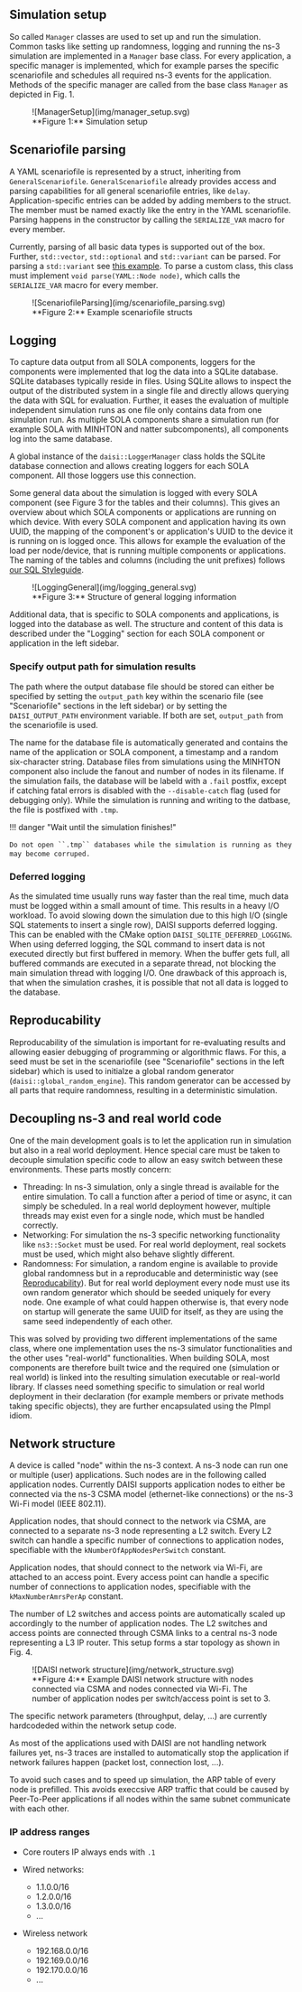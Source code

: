 ## Simulation setup

So called ``Manager`` classes are used to set up and run the simulation.
Common tasks like setting up randomness, logging and running the ns-3 simulation are implemented in a ``Manager`` base class.
For every application, a specific manager is implemented, which for example parses the specific scenariofile and schedules all required ns-3 events for the application.
Methods of the specific manager are called from the base class ``Manager`` as depicted in Fig. 1.

<figure markdown>
  ![ManagerSetup](img/manager_setup.svg)
  <figcaption markdown>**Figure 1:** Simulation setup</figcaption>
</figure>

## Scenariofile parsing
A YAML scenariofile is represented by a struct, inheriting from ``GeneralScenariofile``.
``GeneralScenariofile`` already provides access and parsing capabilities for all general scenariofile entries, like ``delay``.
Application-specific entries can be added by adding members to the struct.
The member must be named exactly like the entry in the YAML scenariofile.
Parsing happens in the constructor by calling the ``SERIALIZE_VAR`` macro for every member.

Currently, parsing of all basic data types is supported out of the box.
Further,  ``std::vector``, ``std::optional`` and ``std::variant`` can be parsed.
For parsing a ``std::variant`` see [this example](https://github.com/iml130/sola/blob/8007aa76bd5800b5932ef82bf2301c5da4ea33f2/daisi/src/minhton-ns3/minhton_scenariofile.cpp#L49-L66).
To parse a custom class, this class must implement ``void parse(YAML::Node node)``, which calls the ``SERIALIZE_VAR`` macro for every member.


<figure markdown>
  ![ScenariofileParsing](img/scenariofile_parsing.svg)
  <figcaption markdown>**Figure 2:** Example scenariofile structs</figcaption>
</figure>

## Logging

To capture data output from all SOLA components, loggers for the components were implemented that log the data into a SQLite database.
SQLite databases typically reside in files.
Using SQLite allows to inspect the output of the distributed system in a single file and directly allows querying the data with SQL for evaluation.
Further, it eases the evaluation of multiple independent simulation runs as one file only contains data from one simulation run.
As multiple SOLA components share a simulation run (for example SOLA with MINHTON and natter subcomponents), all components log into the same database.

A global instance of the `daisi::LoggerManager` class holds the SQLite database connection and allows creating loggers for each SOLA component.
All those loggers use this connection.

Some general data about the simulation is logged with every SOLA component (see Figure 3 for the tables and their columns).
This gives an overview about which SOLA components or applications are running on which device.
With every SOLA component and application having its own UUID, the mapping of the component's or application's UUID to the device it is running on is logged once.
This allows for example the evaluation of the load per node/device, that is running multiple components or applications.
The naming of the tables and columns (including the unit prefixes) follows [our SQL Styleguide]().

<figure markdown>
  <a></a>
    ![LoggingGeneral](img/logging_general.svg)
  <figcaption markdown>**Figure 3:** Structure of general logging information</figcaption>
</figure>

Additional data, that is specific to SOLA components and applications, is logged into the database as well.
The structure and content of this data is described under the "Logging" section for each SOLA component or application in the left sidebar.

### Specify output path for simulation results

The path where the output database file should be stored can either be specified by setting the `output_path` key within the scenario file (see "Scenariofile" sections in the left sidebar) or by setting the `DAISI_OUTPUT_PATH` environment variable.
If both are set, `output_path` from the scenariofile is used.

The name for the database file is automatically generated and contains the name of the application or SOLA component, a timestamp and a random six-character string.
Database files from simulations using the MINHTON component also include the fanout and number of nodes in its filename.
If the simulation fails, the database will be labeld with a `.fail` postfix, except if catching fatal errors is disabled with the `--disable-catch` flag (used for debugging only).
While the simulation is running and writing to the datbase, the file is postfixed with `.tmp`.

!!! danger "Wait until the simulation finishes!"

    Do not open ``.tmp`` databases while the simulation is running as they may become corruped.

### Deferred logging

As the simulated time usually runs way faster than the real time, much data must be logged within a small amount of time.
This results in a heavy I/O workload.
To avoid slowing down the simulation due to this high I/O (single SQL statements to insert a single row), DAISI supports deferred logging.
This can be enabled with the CMake option `DAISI_SQLITE_DEFERRED_LOGGING`.
When using deferred logging, the SQL command to insert data is not executed directly but first buffered in memory.
When the buffer gets full, all buffered commands are executed in a separate thread, not blocking the main simulation thread with logging I/O.
One drawback of this approach is, that when the simulation crashes, it is possible that not all data is logged to the database.

## Reproducability

Reproducability of the simulation is important for re-evaluating results and allowing easier debugging of programming or algorithmic flaws.
For this, a seed must be set in the scenariofile (see "Scenariofile" sections in the left sidebar) which is used to initialze a global random generator (`daisi::global_random_engine`).
This random generator can be accessed by all parts that require randomness, resulting in a deterministic simulation.

## Decoupling ns-3 and real world code

One of the main development goals is to let the application run in simulation but also in a real world deployment.
Hence special care must be taken to decouple simulation specific code to allow an easy switch between these environments.
These parts mostly concern:

- Threading: In ns-3 simulation, only a single thread is available for the entire simulation. To call a function after a period of time or async, it can simply be scheduled.
  In a real world deployment however, multiple threads may exist even for a single node, which must be handled correctly.
- Networking: For simulation the ns-3 specific networking functionality like `ns3::Socket` must be used.
  For real world deployment, real sockets must be used, which might also behave slightly different.
- Randomness: For simulation, a random engine is available to provide global randomness but in a reproducable and deterministic way (see [Reproducability](#reproducability)).
  But for real world deployment every node must use its own random generator which should be seeded uniquely for every node.
  One example of what could happen otherwise is, that every node on startup will generate the same UUID for itself, as they are using the same seed independently of each other.

This was solved by providing two different implementations of the same class, where one implementation uses the ns-3 simulator functionalities and the other uses "real-world" functionalities.
When building SOLA, most components are therefore built twice and the required one (simulation or real world) is linked into the resulting simulation executable or real-world library.
If classes need something specific to simulation or real world deployment in their declaration (for example members or private methods taking specific objects), they are further encapsulated using the PImpl idiom.

## Network structure

A device is called "node" within the ns-3 context.
A ns-3 node can run one or multiple (user) applications.
Such nodes are in the following called application nodes.
Currently DAISI supports application nodes to either be connected via the ns-3 CSMA model (ethernet-like connections) or the ns-3 Wi-Fi model (IEEE 802.11).

Application nodes, that should connect to the network via CSMA, are connected to a separate ns-3 node representing a L2 switch.
Every L2 switch can handle a specific number of connections to application nodes, specifiable with the `kNumberOfAppNodesPerSwitch` constant.

Application nodes, that should connect to the network via Wi-Fi, are attached to an access point.
Every access point can handle a specific number of connections to application nodes, specifiable with the `kMaxNumberAmrsPerAp` constant.

The number of L2 switches and access points are automatically scaled up accordingly to the number of application nodes.
The L2 switches and access points are connected through CSMA links to a central ns-3 node representing a L3 IP router.
This setup forms a star topology as shown in Fig. 4.

<figure markdown>
  <a></a>
    ![DAISI network structure](img/network_structure.svg)
  <figcaption markdown>**Figure 4:** Example DAISI network structure with nodes connected via CSMA and nodes connected via Wi-Fi. The number of application nodes per switch/access point is set to 3.</figcaption>
</figure>

The specific network parameters (throughput, delay, ...) are currently hardcodeded within the network setup code.

As most of the applications used with DAISI are not handling network failures yet, ns-3 traces are installed to automatically stop the application if network failures happen (packet lost, connection lost, ...).

To avoid such cases and to speed up simulation, the ARP table of every node is prefilled.
This avoids execcsive ARP traffic that could be caused by Peer-To-Peer applications if all nodes within the same subnet communicate with each other.

### IP address ranges

- Core routers IP always ends with `.1`

- Wired networks:

  - 1.1.0.0/16
  - 1.2.0.0/16
  - 1.3.0.0/16
  - ...

- Wireless network
  - 192.168.0.0/16
  - 192.169.0.0/16
  - 192.170.0.0/16
  - ...
